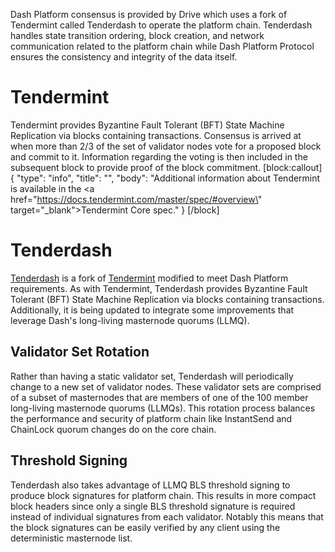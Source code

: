 Dash Platform consensus is provided by Drive which uses a fork of Tendermint called Tenderdash to operate the platform chain. Tenderdash handles state transition ordering, block creation, and network communication related to the platform chain while Dash Platform Protocol ensures the consistency and integrity of the data itself.

# Tendermint

Tendermint provides Byzantine Fault Tolerant (BFT) State Machine Replication via blocks containing transactions. Consensus is arrived at when more than 2/3 of the set of validator nodes vote for a proposed block and commit to it. Information regarding the voting is then included in the subsequent block to provide proof of the block commitment.
[block:callout]
{
  "type": "info",
  "title": "",
  "body": "Additional information about Tendermint is available in the <a href=\"https://docs.tendermint.com/master/spec/#overview\" target=\"_blank\">Tendermint Core spec</a>."
}
[/block]
# Tenderdash

[Tenderdash](https://github.com/dashevo/tenderdash) is a fork of [Tendermint](https://docs.tendermint.com/master/introduction/what-is-tendermint.html) modified to meet Dash Platform requirements. As with Tendermint, Tenderdash provides Byzantine Fault Tolerant (BFT) State Machine Replication via blocks containing transactions. Additionally, it is being updated to integrate some improvements that leverage Dash's long-living masternode quorums (LLMQ).

## Validator Set Rotation

Rather than having a static validator set, Tenderdash will periodically change to a new set of validator nodes. These validator sets are comprised of a subset of masternodes that are members of one of the 100 member long-living masternode quorums (LLMQs). This rotation process balances the performance and security of platform chain like InstantSend and ChainLock quorum changes do on the core chain.

## Threshold Signing

Tenderdash also takes advantage of LLMQ BLS threshold signing to produce block signatures for platform chain. This results in more compact block headers since only a single BLS threshold signature is required instead of individual signatures from each validator. Notably this means that the block signatures can be easily verified by any client using the deterministic masternode list.